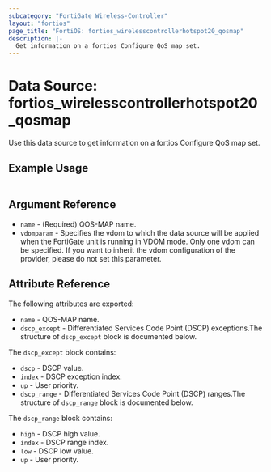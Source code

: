 ```yaml
---
subcategory: "FortiGate Wireless-Controller"
layout: "fortios"
page_title: "FortiOS: fortios_wirelesscontrollerhotspot20_qosmap"
description: |-
  Get information on a fortios Configure QoS map set.
---
```


# Data Source: fortios_wirelesscontrollerhotspot20_qosmap
Use this data source to get information on a fortios Configure QoS map set.


## Example Usage

```hcl

```

## Argument Reference

* `name` - (Required) QOS-MAP name.
* `vdomparam` - Specifies the vdom to which the data source will be applied when the FortiGate unit is running in VDOM mode. Only one vdom can be specified. If you want to inherit the vdom configuration of the provider, please do not set this parameter.

## Attribute Reference

The following attributes are exported:

* `name` - QOS-MAP name.
* `dscp_except` - Differentiated Services Code Point (DSCP) exceptions.The structure of `dscp_except` block is documented below.

The `dscp_except` block contains:

* `dscp` - DSCP value.
* `index` - DSCP exception index.
* `up` - User priority.
* `dscp_range` - Differentiated Services Code Point (DSCP) ranges.The structure of `dscp_range` block is documented below.

The `dscp_range` block contains:

* `high` - DSCP high value.
* `index` - DSCP range index.
* `low` - DSCP low value.
* `up` - User priority.
